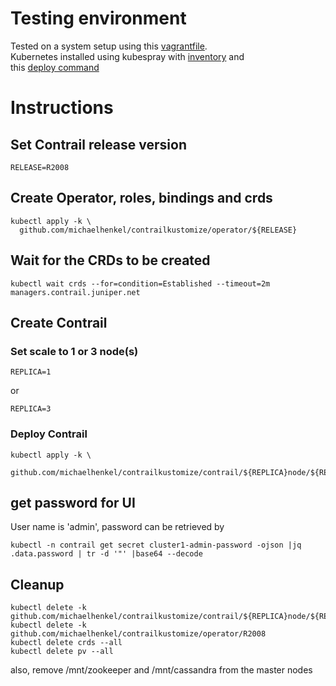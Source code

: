 # Testing environment

Tested on a system setup using this [vagrantfile](misc/vagrant/Vagrantfile).    
Kubernetes installed using kubespray with [inventory](misc/kubespray/inventory.yaml) and    
this [deploy command](misc/kubespray/runKubespray.sh)

# Instructions

## Set Contrail release version
```
RELEASE=R2008
```
## Create Operator, roles, bindings and crds
```
kubectl apply -k \
  github.com/michaelhenkel/contrailkustomize/operator/${RELEASE}
```
## Wait for the CRDs to be created
```
kubectl wait crds --for=condition=Established --timeout=2m managers.contrail.juniper.net
```
## Create Contrail
### Set scale to 1 or 3 node(s)
```
REPLICA=1
```
or    
```
REPLICA=3
```
### Deploy Contrail
```
kubectl apply -k \
  github.com/michaelhenkel/contrailkustomize/contrail/${REPLICA}node/${RELEASE}
```
## get password for UI
User name is 'admin', password can be retrieved by
```
kubectl -n contrail get secret cluster1-admin-password -ojson |jq .data.password | tr -d '"' |base64 --decode
```
## Cleanup
```
kubectl delete -k github.com/michaelhenkel/contrailkustomize/contrail/${REPLICA}node/${RELEASE}
kubectl delete -k github.com/michaelhenkel/contrailkustomize/operator/R2008
kubectl delete crds --all
kubectl delete pv --all
```
also, remove /mnt/zookeeper and /mnt/cassandra from the master nodes    
